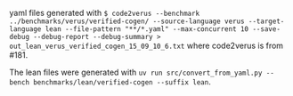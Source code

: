 yaml files generated with `$ code2verus --benchmark ../benchmarks/verus/verified-cogen/ --source-language verus --target-language lean --file-pattern "**/*.yaml" --max-concurrent 10 --save-debug --debug-report --debug-summary > out_lean_verus_verified_cogen_15_09_10_6.txt` where code2verus is from #181.

The lean files were generated with `uv run src/convert_from_yaml.py --bench benchmarks/lean/verified-cogen --suffix lean`.